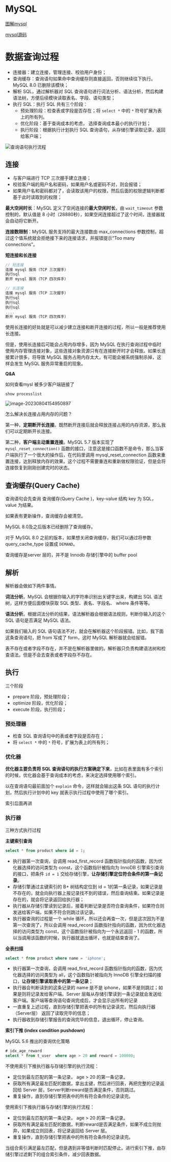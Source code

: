 # MySQL

[图解mysql](https://xiaolincoding.com/mysql/)

[mysql源码](https://www.iskm.org/mysql56/index.html)

# 数据查询过程

- 连接器：建立连接，管理连接、校验用户身份；
- 查询缓存：查询语句如果命中查询缓存则直接返回，否则继续往下执行。MySQL 8.0 已删除该模块；
- 解析 SQL，通过解析器对 SQL 查询语句进行词法分析、语法分析，然后构建语法树，方便后续模块读取表名、字段、语句类型；
- 执行 SQL：执行 SQL 共有三个阶段：
  - 预处理阶段：检查表或字段是否存在；将 `select *` 中的 `*` 符号扩展为表上的所有列。
  - 优化阶段：基于查询成本的考虑， 选择查询成本最小的执行计划；
  - 执行阶段：根据执行计划执行 SQL 查询语句，从存储引擎读取记录，返回给客户端；

![查询语句执行流程](./img/MySQL/mysql查询流程.png)

## 连接

- 与客户端进行 TCP 三次握手建立连接；
- 校验客户端的用户名和密码，如果用户名或密码不对，则会报错；
- 如果用户名和密码都对了，会读取该用户的权限，然后后面的权限逻辑判断都基于此时读取到的权限；



**最大空闲时长**：MySQL 定义了空闲连接的**最大空闲时长**，由 `wait_timeout` 参数控制的，默认值是 8 小时（28880秒），如果空闲连接超过了这个时间，连接器就会自动将它断开。

**连接数限制**：MySQL 服务支持的最大连接数由 max_connections 参数控制，超过这个值系统就会拒绝接下来的连接请求，并报错提示“Too many connections”。

**短连接和长连接**

```c
// 短连接
连接 mysql 服务（TCP 三次握手）
执行sql
断开 mysql 服务（TCP 四次挥手）

// 长连接
连接 mysql 服务（TCP 三次握手）
执行sql
执行sql
执行sql
....
断开 mysql 服务（TCP 四次挥手）
```

使用长连接的好处就是可以减少建立连接和断开连接的过程，所以一般是推荐使用长连接。

但是，使用长连接后可能会占用内存增多，因为 MySQL 在执行查询过程中临时使用内存管理连接对象，这些连接对象资源只有在连接断开时才会释放。如果长连接累计很多，将导致 MySQL 服务占用内存太大，有可能会被系统强制杀掉，这样会发生 MySQL 服务异常重启的现象。



**Q&A**

如何查看mysl 被多少客户端链接了

`show processlist`

![image-20230804154950897](./img/MySQL/image-20230804154950897.png)

怎么解决长连接占用内存的问题？

第一种，**定期断开长连接**。既然断开连接后就会释放连接占用的内存资源，那么我们可以定期断开长连接。

第二种，**客户端主动重置连接**。MySQL 5.7 版本实现了 `mysql_reset_connection()` 函数的接口，注意这是接口函数不是命令，那么当客户端执行了一个很大的操作后，在代码里调用 mysql_reset_connection 函数来重置连接，达到释放内存的效果。这个过程不需要重连和重新做权限验证，但是会将连接恢复到刚刚创建完时的状态。



## 查询缓存(Query Cache)

查询语句会先查询 查询缓存(Query Cache )，key-value 结构 key 为 SQL，value 为结果。

如果表有更新操作，查询缓存会被清空。

MySQL 8.0及之后版本已经删除了查询缓存。

对于 MySQL 8.0 之前的版本，如果想关闭查询缓存，我们可以通过将参数 query_cache_type 设置成 `DEMAND`。

查询缓存是server 层的，并不是 Innodb 存储引擎中的 buffer pool

## 解析

解析器会做如下两件事情。

**词法分析**。MySQL 会根据你输入的字符串识别出关键字出来，构建出 SQL 语法树，这样方便后面模块获取 SQL 类型、表名、字段名、 where 条件等等。

**语法分析**。根据词法分析的结果，语法解析器会根据语法规则，判断你输入的这个 SQL 语句是否满足 MySQL 语法。

如果我们输入的 SQL 语句语法不对，就会在解析器这个阶段报错。比如，我下面这条查询语句，把 from 写成了 form，这时 MySQL 解析器就会给报错。

表不存在或者字段不存在，并不是在解析器里做的。解析器只负责构建语法树和检查语法，但是不会去查表或者字段存不存在。

## 执行

三个阶段

- prepare 阶段，预处理阶段；
- optimize 阶段，优化阶段；
- execute 阶段，执行阶段；

###  预处理器

- 检查 SQL 查询语句中的表或者字段是否存在；
- 将 `select *` 中的 `*` 符号，扩展为表上的所有列；

###  优化器

**优化器主要负责将 SQL 查询语句的执行方案确定下来**，比如在表里面有多个索引的时候，优化器会基于查询成本的考虑，来决定选择使用哪个索引。

以在查询语句最前面加个 `explain` 命令，这样就会输出这条 SQL 语句的执行计划，然后执行计划中的 key 就表示执行过程中使用了哪个索引。

索引后面再讲

###  执行器

三种方式执行过程

**主键索引查询**

```sql
select * from product where id = 1;
```

- 执行器第一次查询，会调用 read_first_record 函数指针指向的函数，因为优化器选择的访问类型为 const，这个函数指针被指向为 InnoDB 引擎索引查询的接口，把条件 `id = 1` 交给存储引擎，**让存储引擎定位符合条件的第一条记录**。
- 存储引擎通过主键索引的 B+ 树结构定位到 id = 1的第一条记录，如果记录是不存在的，就会向执行器上报记录找不到的错误，然后查询结束。如果记录是存在的，就会将记录返回给执行器；
- 执行器从存储引擎读到记录后，接着判断记录是否符合查询条件，如果符合则发送给客户端，如果不符合则跳过该记录。
- 执行器查询的过程是一个 while 循环，所以还会再查一次，但是这次因为不是第一次查询了，所以会调用 read_record 函数指针指向的函数，因为优化器选择的访问类型为 const，这个函数指针被指向为一个永远返回 - 1 的函数，所以当调用该函数的时候，执行器就退出循环，也就是结束查询了。



**全表扫描**

```sql
select * from product where name = 'iphone';
```

- 执行器第一次查询，会调用 read_first_record 函数指针指向的函数，因为优化器选择的访问类型为 all，这个函数指针被指向为 InnoDB 引擎全扫描的接口，**让存储引擎读取表中的第一条记录**；
- 执行器会判断读到的这条记录的 name 是不是 iphone，如果不是则跳过；如果是则将记录发给客户端。Server 层每从存储引擎读到一条记录就会发送给客户端。客户端等查询语句查询完成后，才会显示出所有的记录
- 一直重复上述过程，直到存储引擎把表中的所有记录读完，然后向执行器（Server层） 返回了读取完毕的信息；
- 执行器收到存储引擎报告的查询完毕的信息，退出循环，停止查询。





**索引下推 (index condition pushdown)**

MySQL 5.6 推出的查询优化策略

```sql
# idx_age_reward
select * from t_user  where age > 20 and reward = 100000;
```

不使用索引下推执行器与存储引擎的执行流程：

- 定位到最左匹配的第一条记录， age > 20 的第一条记录。
- 获取所有满足最左匹配的数据，拿出主键，然后进行回表，再把完整的记录返回给 Server 层，Server判断reward是否满足条件，否则跳过。
- 重复操作，直到存储引擎把表中的所有符合条件的记录读完。

使用索引下推执行器与存储引擎的执行流程：

- 定位到最左匹配的第一条记录， age > 20 的第一条记录。
- 获取所有满足最左匹配的数据，判断reward是否满足条件，如果不成立则抛弃，如果成立则回表，将记录返回给 Server 层。
- 重复操作，直到存储引擎把表中的所有符合条件的记录读完。



当组合索引满足最左匹配，但是遇到非等值判断时匹配停止。进行索引下推，由存储引擎过滤剩下的组合索引条件，减少回表数据。








